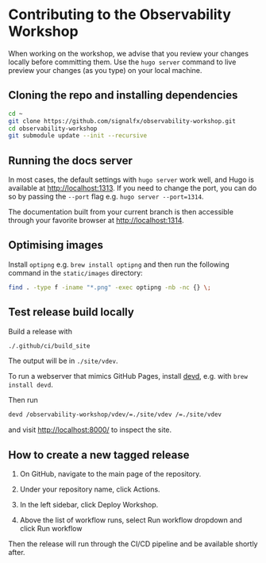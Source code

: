 # Contributing to the Observability Workshop

When working on the workshop, we advise that you review your changes locally before committing them. Use the `hugo server` command to live preview your changes (as you type) on your local machine.

## Cloning the repo and installing dependencies

```bash
cd ~
git clone https://github.com/signalfx/observability-workshop.git
cd observability-workshop
git submodule update --init --recursive
```

## Running the docs server

In most cases, the default settings with `hugo server` work well, and Hugo is available at <http://localhost:1313>. If you need to change the port, you can do so by passing the `--port` flag e.g. `hugo server --port=1314`.

The documentation built from your current branch is then accessible through your favorite browser at <http://localhost:1314>.

## Optimising images

Install `optipng` e.g. `brew install optipng` and then run the following command in the `static/images` directory:

```bash
find . -type f -iname "*.png" -exec optipng -nb -nc {} \;
```

## Test release build locally

Build a release with

```bash
./.github/ci/build_site
```

The output will be in `./site/vdev`.

To run a webserver that mimics GitHub Pages, install [devd][devd], e.g. with `brew install devd`.

Then run

```bash
devd /observability-workshop/vdev/=./site/vdev /=./site/vdev
```

and visit [http://localhost:8000/](http://localhost:8000/) to inspect the site.

[devd]: https://github.com/cortesi/devd

## How to create a new tagged release

1. On GitHub, navigate to the main page of the repository.

2. Under your repository name, click Actions.

3. In the left sidebar, click Deploy Workshop.

4. Above the list of workflow runs, select Run workflow dropdown and click Run workflow

Then the release will run through the CI/CD pipeline and be available shortly after.
